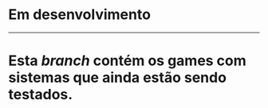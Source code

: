 
# Em desenvolvimento
---
Esta *branch* contém os games com sistemas que ainda estão sendo testados.
=======
